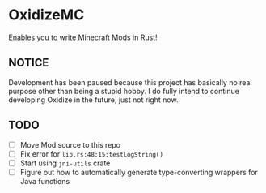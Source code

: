 # OxidizeMC

Enables you to write Minecraft Mods in Rust!

## NOTICE

Development has been paused because this project has basically no real purpose other than being a stupid hobby. I do fully intend to continue developing Oxidize in the future, just not right now.

## TODO

- [ ] Move Mod source to this repo
- [ ] Fix error for `lib.rs:48:15:testLogString()`
- [ ] Start using `jni-utils` crate
- [ ] Figure out how to automatically generate type-converting wrappers for Java functions
